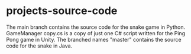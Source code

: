 # projects-source-code
The main branch contains the source code for the snake game in Python. GameManager copy.cs is a copy of just one C# script written for the 
Ping Pong game in Unity. The branched names "master" contains the source code for the snake in Java.
